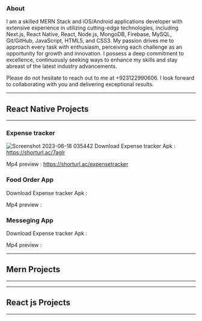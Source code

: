 ###  About

I am a skilled MERN Stack and iOS/Android applications developer with extensive experience in utilizing cutting-edge technologies, including Next.js, React Native, React, Node.js, MongoDB, Firebase, MySQL, Git/GitHub, JavaScript, HTML5, and CSS3.
My passion drives me to approach every task with enthusiasm, perceiving each challenge as an opportunity for growth and innovation. I possess a deep commitment to excellence, continuously seeking ways to enhance my skills and stay abreast of the latest industry advancements.

Please do not hesitate to reach out to me at +923122990606. I look forward to collaborating with you and delivering exceptional results.
____________________________________________________________________________________
## React Native Projects 
____________________________________________________________________________________





### Expense tracker

![Screenshot 2023-06-18 035442](https://github.com/Muhammad-Ibrahim-Amjad64/Muhammad-Ibrahim-Amjad64/assets/117453694/38f7f40a-8523-4edd-ba16-1c685cc61f11)
Download Expense tracker Apk :  https://shorturl.ac/7aglr

Mp4 preview : https://shorturl.ac/expensetracker





### Food Order App 

Download Expense tracker Apk :

Mp4 preview : 

### Messeging App

Download Expense tracker Apk :

Mp4 preview : 

______________________________________________________________________________________
## Mern Projects 
______________________________________________________________________________________


______________________________________________________________________________________
## React js Projects 
______________________________________________________________________________________
